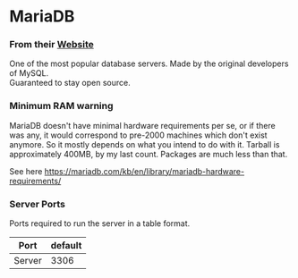 # MariaDB
### From their [Website](https://mariadb.org/)
One of the most popular database servers. Made by the original developers of MySQL.  
Guaranteed to stay open source. 

### Minimum RAM warning
MariaDB doesn't have minimal hardware requirements per se, or if there was any, it would correspond to pre-2000 machines which don't exist anymore. So it mostly depends on what you intend to do with it. Tarball is approximately 400MB, by my last count. Packages are much less than that.

See here https://mariadb.com/kb/en/library/mariadb-hardware-requirements/

### Server Ports
Ports required to run the server in a table format.

| Port    | default |
|---------|---------|
| Server  |  3306   |
